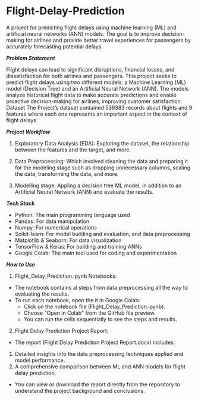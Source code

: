 # Flight-Delay-Prediction
A project for predicting flight delays using machine learning (ML) and artificial neural networks (ANN) models. The goal is to improve decision-making for airlines and provide better travel experiences for passengers by accurately forecasting potential delays. 

_**Problem Statement**_

Flight delays can lead to significant disruptions, financial losses, and dissatisfaction for both airlines and passengers. This project seeks to predict flight delays using two different models: a Machine Learning (ML) model (Decision Tree) and an Artificial Neural Network (ANN). The models analyze historical flight data to make accurate predictions and enable proactive decision-making for airlines, improving customer satisfaction. 
Dataset
The Project’s dataset contained 539383 records about flights and 9 features where each one represents an important aspect in the context of flight delays

_**Project Workflow**_
1.	Exploratory Data Analysis (EDA): Exploring the dataset, the relationship between the features and the target, and more.

2.	Data Preprocessing: Which involved cleaning the data and preparing it for the modeling stage such as dropping unnecessary columns, scaling the data, transforming the data, and more. 

3.	Modelling stage: Appling a decision tree ML model, in addition to an Artificial Neural Network (ANN) and evaluate the results.
   
_**Tech Stack**_
- Python: The main programming language used
- Pandas: For data manipulation
- Numpy: For numerical operations
- Scikit-learn: For model building and evaluation, and data preprocessing
- Matplotlib & Seaborn: For data visualization
- TensorFlow & Keras: For building and training ANNs
- Google Colab: The main tool used for coding and experimentation

_**How to Use**_
1.	Flight_Delay_Prediction.ipynb Notebooks:
- The notebook contains al steps from data preprocessing all the way to evaluating the results.
- To run each notebook, open the it in Google Colab:
  - Click on the notebook file (Flight_Delay_Prediction.ipynb).
  - Choose "Open in Colab" from the GitHub file preview.
  - You can run the cells sequentially to see the steps and results.

2.	Flight Delay Prediction Project Report:
- The report (Flight Delay Prediction Project Report.docx) includes: 
1. Detailed insights into the data preprocessing techniques applied and model performance.
2. A comprehensive comparison between ML and ANN models for flight delay prediction.
- You can view or download the report directly from the repository to understand the project background and conclusions.
